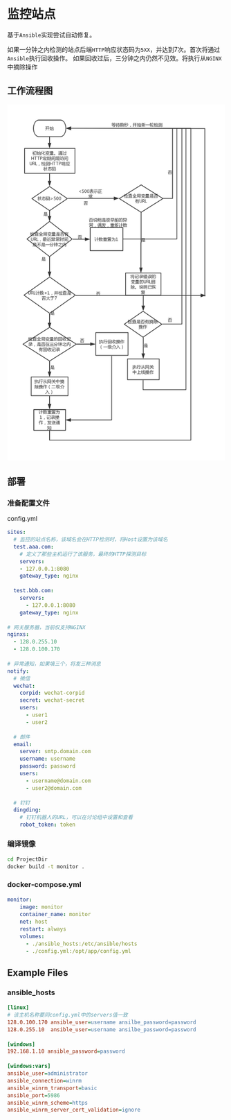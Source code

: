# 监控站点

 基于`Ansible`实现尝试自动修复。
 
 如果一分钟之内检测的站点后端`HTTP`响应状态码为`5XX`，并达到7次。首次将通过`Ansible`执行回收操作。
 如果回收过后，三分钟之内仍然不见效。将执行从`NGINX`中摘除操作
 

## 工作流程图
![流程图](images/work-flow.jpg)

## 部署

### 准备配置文件

config.yml

```yaml
sites:
  # 监控的站点名称，该域名会在HTTP检测时，将Host设置为该域名
  test.aaa.com:
    # 定义了那些主机运行了该服务，最终的HTTP探测目标
    servers:
    - 127.0.0.1:8080
    gateway_type: nginx

  test.bbb.com:
    servers:
      - 127.0.0.1:8080
    gateway_type: nginx

# 网关服务器，当前仅支持NGINX
nginxs:
  - 128.0.255.10
  - 128.0.100.170

# 异常通知，如果填三个，将发三种消息
notify:
  # 微信
  wechat:
    corpid: wechat-corpid
    secret: wechat-secret
    users:
      - user1
      - user2

  # 邮件
  email:
    server: smtp.domain.com
    username: username
    password: password
    users:
      - username@domain.com
      - user2@domain.com

  # 钉钉
  dingding:
    # 钉钉机器人的URL，可以在讨论组中设置和查看
    robot_token: token
```

### 编译镜像

```bash
cd ProjectDir
docker build -t monitor .
```

###  docker-compose.yml
```yaml
monitor:
    image: monitor
    container_name: monitor
    net: host
    restart: always
    volumes:
      - ./ansible_hosts:/etc/ansible/hosts
      - ./config.yml:/opt/app/config.yml
```

## Example Files

### ansible_hosts

```ini
[linux]
# 该主机名称要同config.yml中的servers值一致
128.0.100.170 ansible_user=username ansilbe_password=password
128.0.255.10  ansible_user=username ansilbe_password=password

[windows]
192.168.1.10 ansible_password=password

[windows:vars]
ansible_user=administrator
ansible_connection=winrm
ansible_winrm_transport=basic
ansible_port=5986
ansible_winrm_scheme=https
ansible_winrm_server_cert_validation=ignore
```
